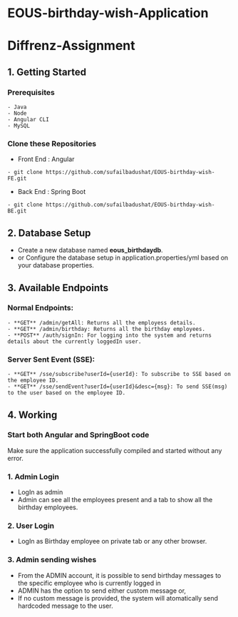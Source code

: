 # EOUS-birthday-wish-Application

# Diffrenz-Assignment

## 1. Getting Started
### Prerequisites
```
- Java
- Node
- Angular CLI
- MySQL
```
### Clone these Repositories
- Front End : Angular
```
- git clone https://github.com/sufailbadushat/EOUS-birthday-wish-FE.git
```
- Back End : Spring Boot
```
- git clone https://github.com/sufailbadushat/EOUS-birthday-wish-BE.git
```
## 2. Database Setup
 - Create a new database named **eous_birthdaydb**. 
 - or Configure the database setup in application.properties/yml based on your database properties.
   
## 3. Available Endpoints

### Normal Endpoints:
```
- **GET** /admin/getAll: Returns all the employess details.
- **GET** /admin/birthday: Returns all the birthday employees.
- **POST** /auth/signIn: For logging into the system and returns details about the currently loggedIn user.
```
### Server Sent Event (SSE):
```
- **GET** /sse/subscribe?userId={userId}: To subscribe to SSE based on the employee ID.
- **GET** /sse/sendEvent?userId={userId}&desc={msg}: To send SSE(msg) to the user based on the employee ID.
```
   
## 4. Working 

### Start both Angular and SpringBoot code
Make sure the application successfully compiled and started without any error.

### 1. Admin Login
- LogIn as admin
- Admin can see all the employees present and a tab to show all the birthday employees.
### 2. User Login
- LogIn as Birthday employee on private tab or any other browser.
### 3. Admin sending wishes
- From the ADMIN account, it is possible to send birthday messages to the specific employee who is currently logged in
- ADMIN has the option to send either custom message or,
- If no custom message is provided, the system will atomatically send hardcoded message to the user.

